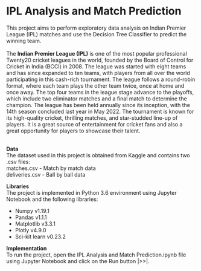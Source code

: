 <h1>IPL Analysis and Match Prediction</h1>
This project aims to perform exploratory data analysis on Indian Premier League (IPL) matches and use the Decision Tree Classifier to predict the winning team.
</br>
<br>
The <b>Indian Premier League (IPL)</b> is one of the most popular professional Twenty20 cricket leagues in the world, founded by the Board of Control for Cricket in India (BCCI) in 2008. The league was started with eight teams and has since expanded to ten teams, with players from all over the world participating in this cash-rich tournament. The league follows a round-robin format, where each team plays the other team twice, once at home and once away. The top four teams in the league stage advance to the playoffs, which include two eliminator matches and a final match to determine the champion. The league has been held annually since its inception, with the 14th season concluded last year in May 2022. The tournament is known for its high-quality cricket, thrilling matches, and star-studded line-up of players. It is a great source of entertainment for cricket fans and also a great opportunity for players to showcase their talent.
<br>
</br>

**Data**
<br>The dataset used in this project is obtained from Kaggle and contains two .csv files:
<br>matches.csv - Match by match data
<br>deliveries.csv - Ball by ball data

**Libraries**
<br>The project is implemented in Python 3.6 environment using Jupyter Notebook and the following libraries:
- Numpy v1.19.1
- Pandas v1.1.1
- Matplotlib v3.3.1
- Plotly v4.9.0
- Sci-kit learn v0.23.2

**Implementation**
<br>To run the project, open the IPL Analysis and Match Prediction.ipynb file using Jupyter Notebook and click on the Run button |>>|.
